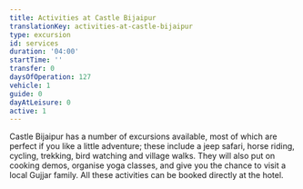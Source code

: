 ```yaml
---
title: Activities at Castle Bijaipur
translationKey: activities-at-castle-bijaipur
type: excursion
id: services
duration: '04:00'
startTime: ''
transfer: 0
daysOfOperation: 127
vehicle: 1
guide: 0
dayAtLeisure: 0
active: 1
---
```

Castle Bijaipur has a number of excursions available, most of which are perfect if you like a little adventure; these include a jeep safari, horse riding, cycling, trekking, bird watching and village walks. They will also put on cooking demos, organise yoga classes, and give you the chance to visit a local Gujjar family. All these activities can be booked directly at the hotel.